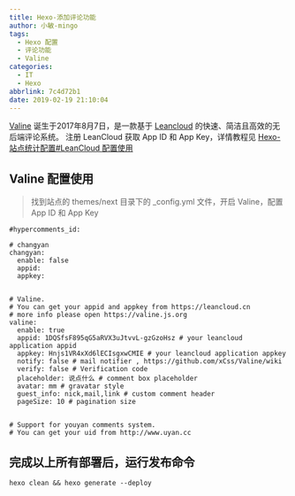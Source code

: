```yaml
---
title: Hexo-添加评论功能
author: 小敏-mingo
tags:
  - Hexo 配置
  - 评论功能
  - Valine
categories:
  - IT
  - Hexo
abbrlink: 7c4d72b1
date: 2019-02-19 21:10:04
---
```

[Valine](https://valine.js.org/) 诞生于2017年8月7日，是一款基于 [Leancloud](https://leancloud.cn/) 的快速、简洁且高效的无后端评论系统。
注册 LeanCloud 获取 App ID 和 App Key，详情教程见 [Hexo-站点统计配置#LeanCloud 配置使用](http://localhost:4000/posts/3e0d27c4.html) 
<!-- more -->
  
## Valine 配置使用
  > 找到站点的 themes/next 目录下的 \_config.yml 文件，开启 Valine，配置 App ID 和 App Key

```
#hypercomments_id:

# changyan
changyan:
  enable: false
  appid:
  appkey:


# Valine.
# You can get your appid and appkey from https://leancloud.cn
# more info please open https://valine.js.org
valine:
  enable: true
  appid: 1DQSfsF895qG5aRVX3uJtvvL-gzGzoHsz # your leancloud application appid
  appkey: Hnjs1VR4xXd6lECIsgxwCMIE # your leancloud application appkey
  notify: false # mail notifier , https://github.com/xCss/Valine/wiki
  verify: false # Verification code
  placeholder: 说点什么 # comment box placeholder
  avatar: mm # gravatar style
  guest_info: nick,mail,link # custom comment header
  pageSize: 10 # pagination size


# Support for youyan comments system.
# You can get your uid from http://www.uyan.cc
```

## 完成以上所有部署后，运行发布命令

```
hexo clean && hexo generate --deploy
```